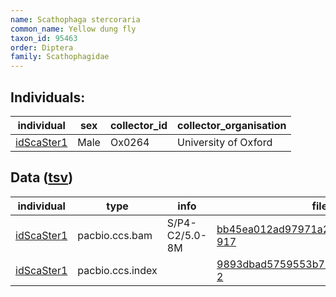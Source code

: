 ```yaml
---
name: Scathophaga stercoraria
common_name: Yellow dung fly
taxon_id: 95463
order: Diptera
family: Scathophagidae
---
```


## Individuals:

| individual | sex | collector_id | collector_organisation |
| ---------- | --- | ------------ | ---------------------- |
| [idScaSter1](idScaSter1.md) | Male | Ox0264 | University of Oxford |

## Data ([tsv](Scathophaga_stercoraria_data.tsv))

| individual | type | info | file |
| ---------- | ---- | ---- | ---- |
| [idScaSter1](idScaSter1.md) | pacbio.ccs.bam | S/P4-C2/5.0-8M | [bb45ea012ad97971a2c53fcff06002ac-917](https://darwin.cog.sanger.ac.uk/insects/Scathophaga_stercoraria/idScaSter1/genomic_data/pacbio/m64094_200118_121121.ccs.bam) |
| [idScaSter1](idScaSter1.md) | pacbio.ccs.index |  | [9893dbad5759553b75b24dfb593ddab5-2](https://darwin.cog.sanger.ac.uk/insects/Scathophaga_stercoraria/idScaSter1/genomic_data/pacbio/m64094_200118_121121.ccs.bam.pbi) |
